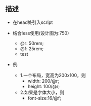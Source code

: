 ## 描述
* 在head处引入script
* 结合less使用(设计图为:750)
	* @r: 50rem;
	* @f: 25rem;
	* test

* 例:
	* 1.一个布局，宽高为200x100，则
		* width: 200/@r;
		* height: 100/@r;
	* 2.如果是字体大小，则
		* font-size:16/@f;
